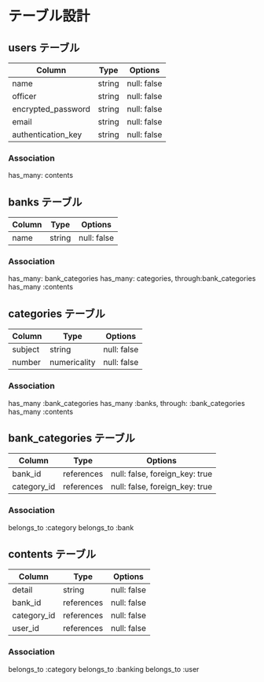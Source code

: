 # テーブル設計

## users テーブル

| Column             | Type   | Options     |
| ------------------ | ------ | ----------- |
| name               | string | null: false |
| officer            | string | null: false |
| encrypted_password | string | null: false |
| email              | string | null: false |
| authentication_key | string | null: false |

### Association
has_many: contents

## banks テーブル

| Column | Type   | Options     |
| ------ | ------ | ----------- |
| name   | string | null: false |

### Association
has_many: bank_categories
has_many: categories, through:bank_categories
has_many :contents

## categories テーブル

| Column   | Type         | Options     |
| -------- | ------------ | ----------- |
| subject  | string       | null: false |
| number   | numericality | null: false |

### Association
has_many :bank_categories
has_many :banks, through: :bank_categories
has_many :contents

## bank_categories テーブル
| Column      | Type       | Options                        |
| ----------- | ---------- | ------------------------------ |
| bank_id     | references | null: false, foreign_key: true |
| category_id | references | null: false, foreign_key: true |

### Association
belongs_to :category
belongs_to :bank

## contents テーブル
| Column      | Type       | Options     |
| ----------- | ---------- | ----------- |
| detail      | string     | null: false |
| bank_id     | references | null: false |
| category_id | references | null: false |
| user_id     | references | null: false |

### Association
belongs_to :category
belongs_to :banking
belongs_to :user
